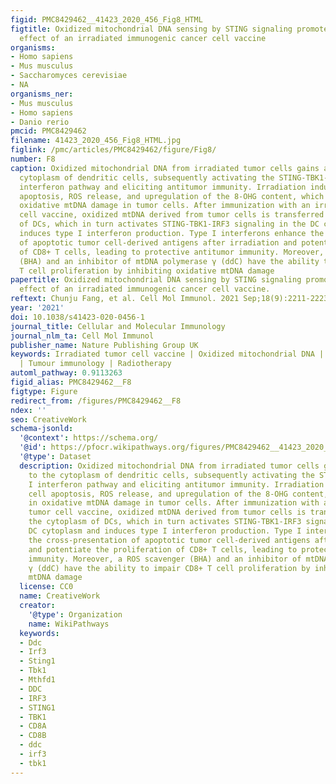 ```yaml
---
figid: PMC8429462__41423_2020_456_Fig8_HTML
figtitle: Oxidized mitochondrial DNA sensing by STING signaling promotes the antitumor
  effect of an irradiated immunogenic cancer cell vaccine
organisms:
- Homo sapiens
- Mus musculus
- Saccharomyces cerevisiae
- NA
organisms_ner:
- Mus musculus
- Homo sapiens
- Danio rerio
pmcid: PMC8429462
filename: 41423_2020_456_Fig8_HTML.jpg
figlink: /pmc/articles/PMC8429462/figure/Fig8/
number: F8
caption: Oxidized mitochondrial DNA from irradiated tumor cells gains access to the
  cytoplasm of dendritic cells, subsequently activating the STING-TBK1-IRF3-type I
  interferon pathway and eliciting antitumor immunity. Irradiation induces tumor cell
  apoptosis, ROS release, and upregulation of the 8-OHG content, which results in
  oxidative mtDNA damage in tumor cells. After immunization with an irradiated tumor
  cell vaccine, oxidized mtDNA derived from tumor cells is transferred to the cytoplasm
  of DCs, which in turn activates STING-TBK1-IRF3 signaling in the DC cytoplasm and
  induces type I interferon production. Type I interferons enhance the cross-presentation
  of apoptotic tumor cell-derived antigens after irradiation and potentiate the proliferation
  of CD8+ T cells, leading to protective antitumor immunity. Moreover, a ROS scavenger
  (BHA) and an inhibitor of mtDNA polymerase γ (ddC) have the ability to impair CD8+
  T cell proliferation by inhibiting oxidative mtDNA damage
papertitle: Oxidized mitochondrial DNA sensing by STING signaling promotes the antitumor
  effect of an irradiated immunogenic cancer cell vaccine.
reftext: Chunju Fang, et al. Cell Mol Immunol. 2021 Sep;18(9):2211-2223.
year: '2021'
doi: 10.1038/s41423-020-0456-1
journal_title: Cellular and Molecular Immunology
journal_nlm_ta: Cell Mol Immunol
publisher_name: Nature Publishing Group UK
keywords: Irradiated tumor cell vaccine | Oxidized mitochondrial DNA | STING signaling
  | Tumour immunology | Radiotherapy
automl_pathway: 0.9113263
figid_alias: PMC8429462__F8
figtype: Figure
redirect_from: /figures/PMC8429462__F8
ndex: ''
seo: CreativeWork
schema-jsonld:
  '@context': https://schema.org/
  '@id': https://pfocr.wikipathways.org/figures/PMC8429462__41423_2020_456_Fig8_HTML.html
  '@type': Dataset
  description: Oxidized mitochondrial DNA from irradiated tumor cells gains access
    to the cytoplasm of dendritic cells, subsequently activating the STING-TBK1-IRF3-type
    I interferon pathway and eliciting antitumor immunity. Irradiation induces tumor
    cell apoptosis, ROS release, and upregulation of the 8-OHG content, which results
    in oxidative mtDNA damage in tumor cells. After immunization with an irradiated
    tumor cell vaccine, oxidized mtDNA derived from tumor cells is transferred to
    the cytoplasm of DCs, which in turn activates STING-TBK1-IRF3 signaling in the
    DC cytoplasm and induces type I interferon production. Type I interferons enhance
    the cross-presentation of apoptotic tumor cell-derived antigens after irradiation
    and potentiate the proliferation of CD8+ T cells, leading to protective antitumor
    immunity. Moreover, a ROS scavenger (BHA) and an inhibitor of mtDNA polymerase
    γ (ddC) have the ability to impair CD8+ T cell proliferation by inhibiting oxidative
    mtDNA damage
  license: CC0
  name: CreativeWork
  creator:
    '@type': Organization
    name: WikiPathways
  keywords:
  - Ddc
  - Irf3
  - Sting1
  - Tbk1
  - Mthfd1
  - DDC
  - IRF3
  - STING1
  - TBK1
  - CD8A
  - CD8B
  - ddc
  - irf3
  - tbk1
---
```

